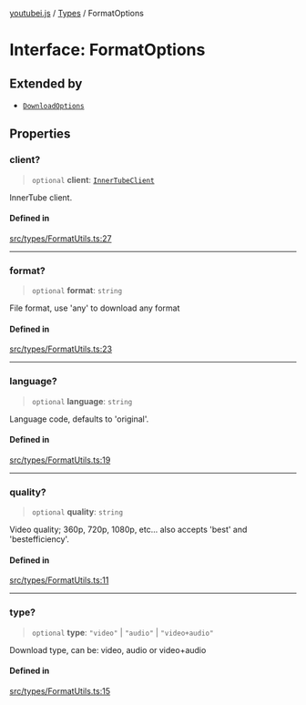 [youtubei.js](../../../README.md) / [Types](../README.md) / FormatOptions

# Interface: FormatOptions

## Extended by

- [`DownloadOptions`](DownloadOptions.md)

## Properties

### client?

> `optional` **client**: [`InnerTubeClient`](../type-aliases/InnerTubeClient.md)

InnerTube client.

#### Defined in

[src/types/FormatUtils.ts:27](https://github.com/LuanRT/YouTube.js/blob/4729016fb98e7045ee4043857be7eef780c01e35/src/types/FormatUtils.ts#L27)

***

### format?

> `optional` **format**: `string`

File format, use 'any' to download any format

#### Defined in

[src/types/FormatUtils.ts:23](https://github.com/LuanRT/YouTube.js/blob/4729016fb98e7045ee4043857be7eef780c01e35/src/types/FormatUtils.ts#L23)

***

### language?

> `optional` **language**: `string`

Language code, defaults to 'original'.

#### Defined in

[src/types/FormatUtils.ts:19](https://github.com/LuanRT/YouTube.js/blob/4729016fb98e7045ee4043857be7eef780c01e35/src/types/FormatUtils.ts#L19)

***

### quality?

> `optional` **quality**: `string`

Video quality; 360p, 720p, 1080p, etc... also accepts 'best' and 'bestefficiency'.

#### Defined in

[src/types/FormatUtils.ts:11](https://github.com/LuanRT/YouTube.js/blob/4729016fb98e7045ee4043857be7eef780c01e35/src/types/FormatUtils.ts#L11)

***

### type?

> `optional` **type**: `"video"` \| `"audio"` \| `"video+audio"`

Download type, can be: video, audio or video+audio

#### Defined in

[src/types/FormatUtils.ts:15](https://github.com/LuanRT/YouTube.js/blob/4729016fb98e7045ee4043857be7eef780c01e35/src/types/FormatUtils.ts#L15)
